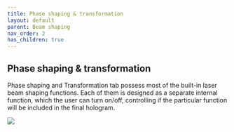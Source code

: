 ```yaml
---
title: Phase shaping & transformation
layout: default
parent: Beam shaping
nav_order: 2
has_children: true
---
```

## [](#header-2)Phase shaping & transformation

Phase shaping and Transformation tab possess most of the built-in laser beam shaping functions. 
Each of them is designed as a separate internal function, which the user can turn on/off, controlling 
if the particular function will be included in the final hologram. 

![](/lbsa/assets/images/Phase_shaping_and_transformation.png)
 


